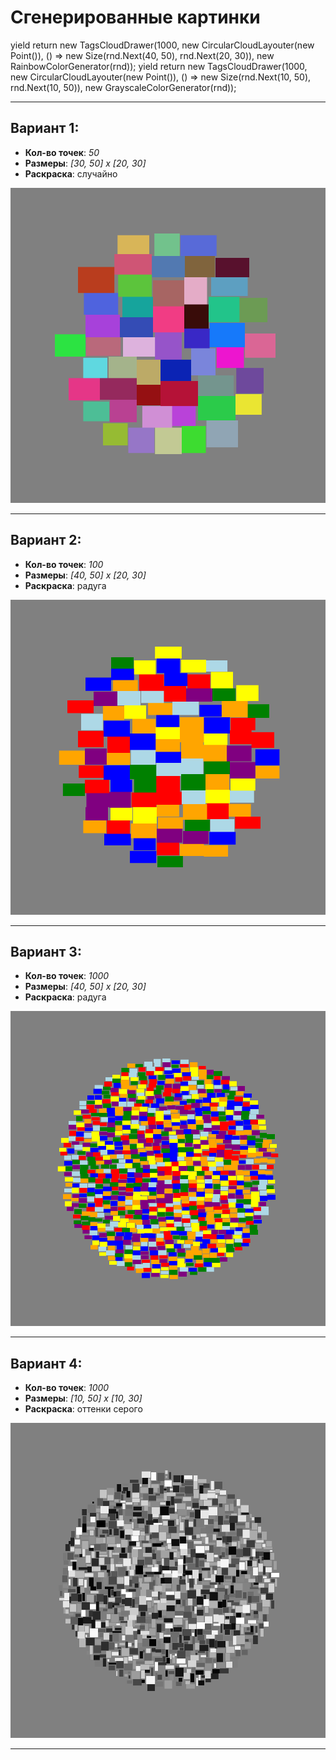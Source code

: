 # Сгенерированные картинки

yield return new TagsCloudDrawer(1000,
new CircularCloudLayouter(new Point()),
() => new Size(rnd.Next(40, 50), rnd.Next(20, 30)),
new RainbowColorGenerator(rnd));
yield return new TagsCloudDrawer(1000,
new CircularCloudLayouter(new Point()),
() => new Size(rnd.Next(10, 50), rnd.Next(10, 50)),
new GrayscaleColorGenerator(rnd));
_______________________

## Вариант 1:
- __Кол-во точек__: _50_
- __Размеры__: _[30, 50] x [20, 30]_
- __Раскраска__: случайно

![Что-то пошло не так!](GeneratedClouds/637717439879814848.bmp "Первая картинка")
_______________________


## Вариант 2:
- __Кол-во точек__: _100_
- __Размеры__: _[40, 50] x [20, 30]_
- __Раскраска__: радуга

![Что-то пошло не так!](GeneratedClouds/637717439889133441.bmp "Вторая картинка")
_______________________

## Вариант 3:
- __Кол-во точек__: _1000_
- __Размеры__: _[40, 50] x [20, 30]_
- __Раскраска__: радуга

![Что-то пошло не так!](GeneratedClouds/637717440203463149.bmp "Третья картинка")
_______________________

## Вариант 4:
- __Кол-во точек__: _1000_
- __Размеры__: _[10, 50] x [10, 30]_
- __Раскраска__: оттенки серого

![Что-то пошло не так!](GeneratedClouds/637717440481002231.bmp "Четвертая картинка")
_______________________